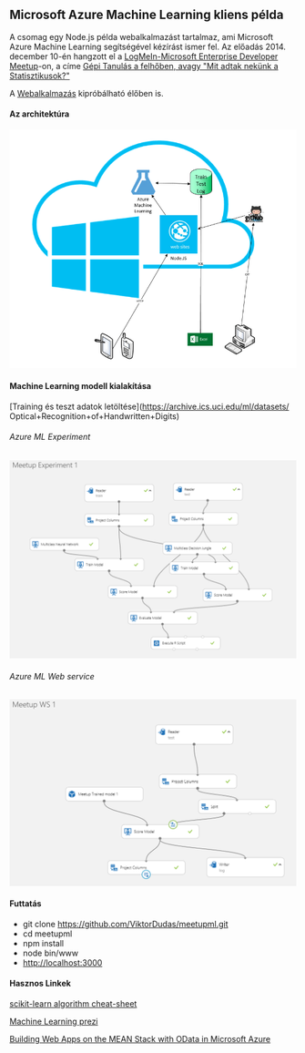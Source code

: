 ## Microsoft Azure Machine Learning kliens példa
A csomag egy Node.js példa webalkalmazást tartalmaz, ami Microsoft Azure Machine Learning segítségével kézírást ismer fel. Az előadás 2014. december 10-én hangzott el a [LogMeIn-Microsoft Enterprise Developer Meetup](http://www.meetup.com/Enterprise-Developer-Meetup/events/218821916/)-on, a 
címe [Gépi Tanulás a felhőben, avagy "Mit adtak nekünk a Statisztikusok?"](https://sway.com/egma-XKs8dKS9nyj)

A [Webalkalmazás](http://aka.ms/meetupml) kipróbálható élőben is.

#### Az architektúra
![](Documents/arch.png)

#### Machine Learning modell kialakítása
[Training és teszt adatok letöltése](https://archive.ics.uci.edu/ml/datasets/
Optical+Recognition+of+Handwritten+Digits)

###### Azure ML Experiment 
![](Documents/meetupexp.png)
###### Azure ML Web service
![](Documents/meetupws.png)


#### Futtatás
* git clone https://github.com/ViktorDudas/meetupml.git
* cd meetupml
* npm install
* node bin/www
* <http://localhost:3000>

#### Hasznos Linkek

[scikit-learn algorithm cheat-sheet](http://scikit-learn.org/stable/tutorial/machine_learning_map/)

[Machine Learning prezi](https://prezi.com/06swcwazd0ai/machine-learning/)

[Building Web Apps on the MEAN Stack with OData in Microsoft Azure](http://msdn.microsoft.com/en-us/magazine/dn857363.aspx)


